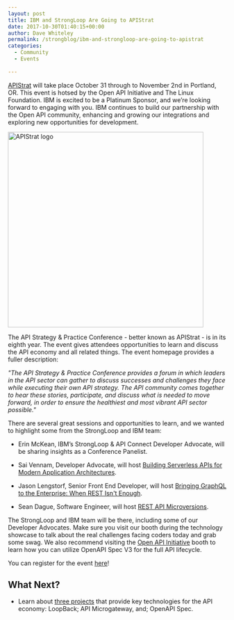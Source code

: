 ```yaml
---
layout: post
title: IBM and StrongLoop Are Going to APIStrat
date: 2017-10-30T01:40:15+00:00
author: Dave Whiteley
permalink: /strongblog/ibm-and-strongloop-are-going-to-apistrat
categories:
  - Community
  - Events
  
---
```

[APIStrat](http://apistrat.com/) will take place October 31 through to November 2nd in Portland, OR. This event is hotsed by the Open API Initiative and The Linux Foundation. IBM is excited to be a Platinum Sponsor, and we’re looking forward to engaging with you. IBM continues to build our partnership with the Open API community, enhancing and growing our integrations and exploring new opportunities for development. 
<!--more-->
<img src="https://strongloop.com/blog-assets/2017/09/apistrat-logo.jpg" alt="APIStrat logo" style="width: 450px"/>

The API Strategy & Practice Conference - better known as APIStrat - is in its eighth year. The event gives attendees opportunities to learn and discuss the API economy and all related things. The event homepage provides a fuller description:

*"The API Strategy & Practice Conference provides a forum in which leaders in the API sector can gather to discuss successes and challenges they face while executing their own API strategy. The API community comes together to hear these stories, participate, and discuss what is needed to move forward, in order to ensure the healthiest and most vibrant API sector possible."*

There are several great sessions and opportunities to learn, and we wanted to highlight some from the StrongLoop and IBM team:

* Erin McKean, IBM’s StrongLoop & API Connect Developer Advocate, will be sharing insights as a Conference Panelist. 

* Sai Vennam, Developer Advocate, will host [Building Serverless APIs for Modern Application Architectures](https://apistrat17.sched.com/event/CWLZ/building-serverless-apis-for-modern-application-architectures-sai-vennam-ibm). 

* Jason Lengstorf, Senior Front End Developer, will host [Bringing GraphQL to the Enterprise: When REST Isn't Enough](https://apistrat17.sched.com/event/BiDL/bringing-graphql-to-the-enterprise-when-rest-isnt-enough-jason-lengstorf-ibm?iframe=no&w=100%&sidebar=yes&bg=no). 

* Sean Dague, Software Engineer, will host [REST API Microversions](https://apistrat17.sched.com/event/BiE2/rest-api-microversions-sean-dague-ibm).

The StrongLoop and IBM team will be there, including some of our Developer Advocates. Make sure you visit our booth during the technology showcase to talk about the real challenges facing coders today and grab some swag. We also recommend visiting the [Open API Initiative](https://www.openapis.org/) booth to learn how you can utilize OpenAPI Spec V3 for the full API lifecycle.

You can register for the event [here](http://events.linuxfoundation.org/events/apistrat)!

## What Next?

* Learn about [three projects](https://strongloop.com/projects/) that provide key technologies for the API economy: LoopBack; API Microgateway, and; OpenAPI Spec. 

